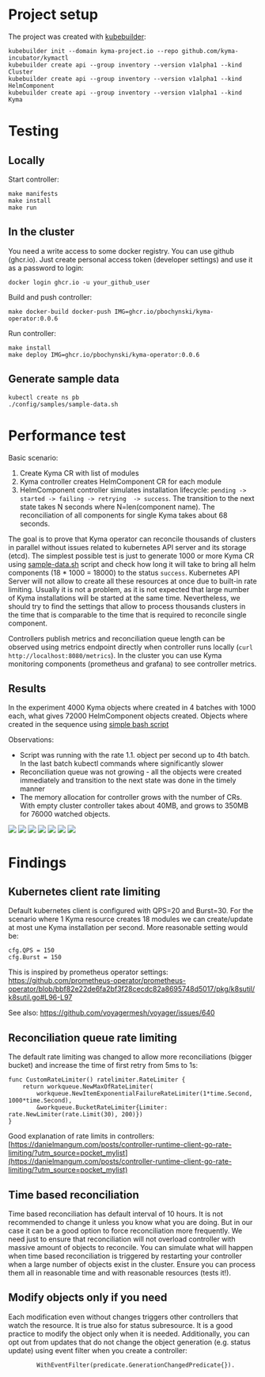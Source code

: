 # Project setup

The project was created with [kubebuilder](https://github.com/kubernetes-sigs/kubebuilder):

```
kubebuilder init --domain kyma-project.io --repo github.com/kyma-incubator/kymactl
kubebuilder create api --group inventory --version v1alpha1 --kind Cluster
kubebuilder create api --group inventory --version v1alpha1 --kind HelmComponent
kubebuilder create api --group inventory --version v1alpha1 --kind Kyma
```

# Testing

## Locally

Start controller:
```
make manifests
make install 
make run
```

## In the cluster

You need a write access to some docker registry. You can use github (ghcr.io). Just create personal access token (developer settings) and use it as a password to login:
```
docker login ghcr.io -u your_github_user 
```
Build and push controller:
```
make docker-build docker-push IMG=ghcr.io/pbochynski/kyma-operator:0.0.6
```

Run controller:
```
make install 
make deploy IMG=ghcr.io/pbochynski/kyma-operator:0.0.6
```

## Generate sample data

```
kubectl create ns pb
./config/samples/sample-data.sh
```

# Performance test

Basic scenario:

1. Create Kyma CR with list of modules
2. Kyma controller creates HelmComponent CR for each module
3. HelmComponent controller simulates installation lifecycle: `pending -> started -> failing -> retrying  -> success`. The transition to the next state takes N seconds where N=len(component name). The reconciliation of all components for single Kyma takes about 68 seconds.

The goal is to prove that Kyma operator can reconcile thousands of clusters in parallel without issues related to kubernetes API server and its storage (etcd). The simplest possible test is just to generate 1000 or more Kyma CR using [sample-data.sh](./config/samples/sample-data.sh) script and check how long it will take to bring all helm components (18 * 1000 = 18000) to the status `success`. 
Kubernetes API Server will not allow to create all these resources at once due to built-in rate limiting. Usually it is not a problem, as it is not expected that large number of Kyma installations will be started at the same time. Nevertheless, we should try to find the settings that allow to process thousands clusters in the time that is comparable to the time that is required to reconcile single component.

Controllers publish metrics and reconciliation queue length can be observed using metrics endpoint directly when controller runs locally (`curl http://localhost:8080/metrics`). In the cluster you can use Kyma monitoring components (prometheus and grafana) to see controller metrics.

## Results
In the experiment 4000 Kyma objects where created in 4 batches with 1000 each, what gives 72000 HelmComponent objects created.
Objects where created in the sequence using [simple bash script](./config/samples/sample-data.sh)

Observations:
- Script was running with the rate 1.1. object per second up to 4th batch. In the last batch kubectl commands where significantly slower
- Reconciliation queue was not growing - all the objects were created immediately and transition to the next state was done in the timely manner
- The memory allocation for controller grows with the number of CRs. With empty cluster controller takes about 40MB, and grows to 350MB for 76000 watched objects.

![](./assets/controller-runtime.png)
![](./assets/controller-pod.png)
![](./assets/controller-golang.png)
![](./assets/apiserver-req-resp.png)
![](./assets/apiserver-rates.png)
![](./assets/apiserver-storage.png)
![](./assets/apiserver-watches.png)

# Findings
## Kubernetes client rate limiting

Default kubernetes client is configured with QPS=20 and Burst=30. For the scenario where 1 Kyma resource creates 18 modules we can create/update at most une Kyma installation per second. More reasonable setting would be:

```
cfg.QPS = 150
cfg.Burst = 150
```

This is inspired by prometheus operator settings:
https://github.com/prometheus-operator/prometheus-operator/blob/bbf82e22de6fa2bf3f28cecdc82a8695748d5017/pkg/k8sutil/k8sutil.go#L96-L97

See also: https://github.com/voyagermesh/voyager/issues/640

## Reconciliation queue rate limiting

The default rate limiting was changed to allow more reconciliations (bigger bucket) and increase the time of first retry from 5ms to 1s:

```
func CustomRateLimiter() ratelimiter.RateLimiter {
	return workqueue.NewMaxOfRateLimiter(
		workqueue.NewItemExponentialFailureRateLimiter(1*time.Second, 1000*time.Second),
		&workqueue.BucketRateLimiter{Limiter: rate.NewLimiter(rate.Limit(30), 200)})
}
```
Good explanation of rate limits in controllers: [https://danielmangum.com/posts/controller-runtime-client-go-rate-limiting/?utm_source=pocket_mylist](https://danielmangum.com/posts/controller-runtime-client-go-rate-limiting/?utm_source=pocket_mylist)

## Time based reconciliation

Time based reconciliation has default interval of 10 hours. It is not recommended to change it unless you know what you are doing. But in our case it can be a good option to force reconciliation more frequently. We need just to ensure that reconciliation will not overload controller with massive amount of objects to reconcile. You can simulate what will happen when time based reconciliation is triggered by restarting your controller when a large number of objects exist in the cluster. Ensure you can process them all in reasonable time and with reasonable resources (tests it!).
## Modify objects only if you need

Each modification even without changes triggers other controllers that watch the resource. It is true also for status subresource. It is a good practice to modify the object only when it is needed. Additionally, you can opt out from updates that do not change the object generation (e.g. status update) using event filter when you create a controller:
```
		WithEventFilter(predicate.GenerationChangedPredicate{}).
```
